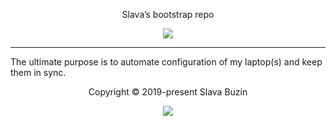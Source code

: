 <p align="center">Slava’s bootstrap repo</p>

<p align="center">
  <img src="https://img.shields.io/badge/platform-macos-lightgrey.svg"/>
</p>

---
The ultimate purpose is to automate configuration of my laptop(s) and keep them in sync.

<p align="center">Copyright &copy; 2019-present Slava Buzin</p>

<p align="center">
  <a href="https://github.com/vbuzin/dotfiles/blob/master/LICENSE.md">
    <img src="https://img.shields.io/badge/License-MIT-lightgrey.svg"/>
  </a>
</p>

